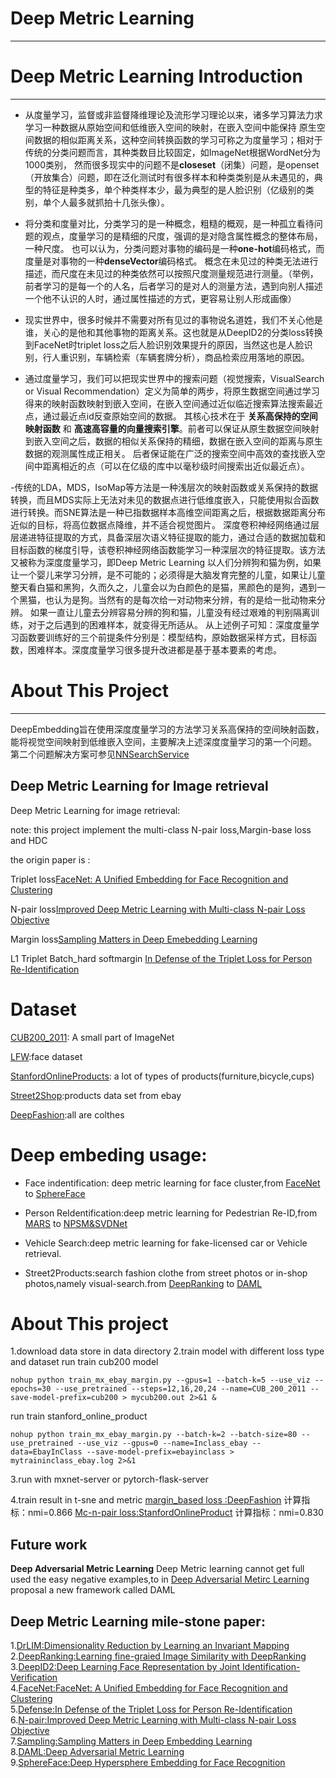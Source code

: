 # Deep Metric Learning
---
# Deep Metric Learning Introduction
---
- 从度量学习，监督或非监督降维理论及流形学习理论以来，诸多学习算法力求学习一种数据从原始空间和低维嵌入空间的映射，在嵌入空间中能保持
原生空间数据的相似距离关系，这种空间转换函数的学习可称之为度量学习；相对于传统的分类问题而言，其种类数目比较固定，如ImageNet根据WordNet分为1000类别，
然而很多现实中的问题不是**closeset**（闭集）问题，是openset（开放集合）问题，即在泛化测试时有很多样本和种类类别是从未遇见的，典型的特征是种类多，单个种类样本少，最为典型的是人脸识别（亿级别的类别，单个人最多就抓拍十几张头像）。
- 将分类和度量对比，分类学习的是一种概念，粗糙的概观，是一种孤立看待问题的观点，度量学习的是精细的尺度，强调的是对隐含属性概念的整体布局，一种尺度。
也可以认为，分类问题对事物的编码是一种**one-hot**编码格式，而度量是对事物的一种**denseVector**编码格式。
概念在未见过的种类无法进行描述，而尺度在未见过的种类依然可以按照尺度测量规范进行测量。（举例，前者学习的是每一个的人名，后者学习的是对人的测量方法，遇到向别人描述一个他不认识的人时，通过属性描述的方式，更容易让别人形成画像）

- 现实世界中，很多时候并不需要对所有见过的事物说名道姓，我们不关心他是谁，关心的是他和其他事物的距离关系。这也就是从DeepID2的分类loss转换到FaceNet时triplet loss之后人脸识别效果提升的原因，当然这也是人脸识别，行人重识别，车辆检索（车辆套牌分析），商品检索应用落地的原因。  
- 通过度量学习，我们可以把现实世界中的搜索问题（视觉搜索，VisualSearch or Visual Recommendation）定义为简单的两步，将原生数据空间通过学习得来的映射函数映射到嵌入空间，在嵌入空间通过近似临近搜索算法搜索最近点，通过最近点id反查原始空间的数据。
其核心技术在于 __关系高保持的空间映射函数__ 和 __高速高容量的向量搜索引擎__。前者可以保证从原生数据空间映射到嵌入空间之后，数据的相似关系保持的精细，数据在嵌入空间的距离与原生数据的观测属性成正相关。
后者保证能在广泛的搜索空间中高效的查找嵌入空间中距离相近的点（可以在亿级的库中以毫秒级时间搜索出近似最近点）。

-传统的LDA，MDS，IsoMap等方法是一种浅层次的映射函数或关系保持的数据转换，而且MDS实际上无法对未见的数据点进行低维度嵌入，只能使用拟合函数进行转换。而SNE算法是一种已指数据样本高维空间距离之后，根据数据距离分布近似的目标，将高位数据点降维，并不适合视觉图片。
深度卷积神经网络通过层层递进特征提取的方式，具备深层次语义特征提取的能力，通过合适的数据加载和目标函数的梯度引导，该卷积神经网络函数能学习一种深层次的特征提取。该方法又被称为深度度量学习，即Deep Metric Learning
以人们分辨狗和猫为例，如果让一个婴儿来学习分辨，是不可能的；必须得是大脑发育完整的儿童，如果让儿童整天看白猫和黑狗，久而久之，儿童会以为白颜色的是猫，黑颜色的是狗，遇到一个黑猫，也认为是狗。当然有的是每次给一对动物来分辨，有的是给一批动物来分辨。
如果一直让儿童去分辨容易分辨的狗和猫，儿童没有经过艰难的判别隔离训练，对于之后遇到的困难样本，就变得无所适从。
从上述例子可知：深度度量学习函数要训练好的三个前提条件分别是：模型结构，原始数据采样方式，目标函数，困难样本。深度度量学习很多提升改进都是基于基本要素的考虑。
# About This Project  
---
DeepEmbedding旨在使用深度度量学习的方法学习关系高保持的空间映射函数，能将视觉空间映射到低维嵌入空间，主要解决上述深度度量学习的第一个问题。
第二个问题解决方案可参见[NNSearchService](https://github.com/EigenLab/NNSearchService) 
## Deep Metric Learning for Image retrieval
Deep Metric Learning for image retrieval:

note:
this project implement the multi-class N-pair loss,Margin-base loss and HDC

the origin paper is :

Triplet loss[FaceNet: A Unified Embedding for Face Recognition and Clustering](http://arxiv.org/abs/1503.03832)

N-pair loss[Improved Deep Metric Learning with Multi-class N-pair Loss Objective](http://www.nec-labs.com/uploads/images/Department-Images/MediaAnalytics/papers/nips16_npairmetriclearning.pdf)

Margin loss[Sampling Matters in Deep Emebedding Learning](https://www.cs.utexas.edu/~cywu/projects/sampling_matters/)

L1 Triplet Batch_hard softmargin [In Defense of the Triplet Loss for Person Re-Identification](https://arxiv.org/abs/1703.07737)

# Dataset

[CUB200_2011](http://www.vision.caltech.edu/visipedia/CUB-200.html): A small part of ImageNet

[LFW](http://vis-www.cs.umass.edu/lfw/):face dataset

[StanfordOnlineProducts](http://cvgl.stanford.edu/projects/lifted_struct/): a lot of types of products(furniture,bicycle,cups)

[Street2Shop](http://www.tamaraberg.com/street2shop/):products data set from ebay

[DeepFashion](http://mmlab.ie.cuhk.edu.hk/projects/DeepFashion.html):all are colthes


# Deep embeding usage:
- Face indentification: deep metric learning for face cluster,from [FaceNet](http://arxiv.org/abs/1503.03832) to [SphereFace](http://ieeexplore.ieee.org/document/8100196/)

- Person ReIdentification:deep metric learning for Pedestrian Re-ID,from [MARS](https://pdfs.semanticscholar.org/c038/7e788a52f10bf35d4d50659cfa515d89fbec.pdf) to [NPSM&SVDNet](https://blog.csdn.net/u013982164/article/details/79608100)

- Vehicle Search:deep metric learning for fake-licensed car or Vehicle retrieval.

- Street2Products:search fashion clothe from street photos or in-shop photos,namely visual-search.from [DeepRanking](https://users.eecs.northwestern.edu/~jwa368/pdfs/deep_ranking.pdf) to [DAML](http://openaccess.thecvf.com/content_cvpr_2018/papers/Duan_Deep_Adversarial_Metric_CVPR_2018_paper.pdf)

# About This project
1.download data store in data directory
2.train model with different loss type and dataset
  run train cub200 model
  ```angular2html
  nohup python train_mx_ebay_margin.py --gpus=1 --batch-k=5 --use_viz --epochs=30 --use_pretrained --steps=12,16,20,24 --name=CUB_200_2011 --save-model-prefix=cub200 > mycub200.out 2>&1 &
  ```
  run train stanford_online_product
  ```angular2html
  nohup python train_mx_ebay_margin.py --batch-k=2 --batch-size=80 --use_pretrained --use_viz --gpus=0 --name=Inclass_ebay --data=EbayInClass --save-model-prefix=ebayinclass > mytraininclass_ebay.log 2>&1
```

  
3.run with mxnet-server or pytorch-flask-server

4.train result in t-sne and metric
[margin_based loss :DeepFashion](https://pan.baidu.com/s/1zLZX24qBb_Op1vsry4LX6w)
计算指标：nmi=0.866
[Mc-n-pair loss:StanfordOnlineProduct](https://pan.baidu.com/s/12eNTVsRFu--SYMW8P8HPfQ)
计算指标：nmi=0.830
## Future work
__Deep Adversarial Metric Learning__
Deep Metric learning cannot get full used the easy negative examples,to in [Deep Adversarial Metirc Learning](http://openaccess.thecvf.com/content_cvpr_2018/papers/Duan_Deep_Adversarial_Metric_CVPR_2018_paper.pdf) proposal a new framework called DAML


## Deep Metric Learning mile-stone paper:  
1.[DrLIM:Dimensionality Reduction by Learning an Invariant Mapping](http://yann.lecun.com/exdb/publis/pdf/hadsell-chopra-lecun-06.pdf)  
2.[DeepRanking:Learning fine-graied Image Similarity with DeepRanking](https://users.eecs.northwestern.edu/~jwa368/pdfs/deep_ranking.pdf)  
3.[DeepID2:Deep Learning Face Representation by Joint Identification-Verification](http://yann.lecun.com/exdb/publis/pdf/hadsell-chopra-lecun-06.pdf)  
4.[FaceNet:FaceNet: A Unified Embedding for Face Recognition and Clustering](http://arxiv.org/abs/1503.03832)  
5.[Defense:In Defense of the Triplet Loss for Person Re-Identification](http://arxiv.org/abs/1703.07737)  
6.[N-pair:Improved Deep Metric Learning with Multi-class N-pair Loss Objective](http://www.nec-labs.com/uploads/images/Department-Images/MediaAnalytics/papers/nips16_npairmetriclearning.pdf)  
7.[Sampling:Sampling Matters in Deep Embedding Learning](https://arxiv.org/abs/1706.07567)  
8.[DAML:Deep Adversarial Metric Learning](http://openaccess.thecvf.com/content_cvpr_2018/papers/Duan_Deep_Adversarial_Metric_CVPR_2018_paper.pdf)  
9.[SphereFace:Deep Hypersphere Embedding for Face Recognition](http://ieeexplore.ieee.org/document/8100196/)
